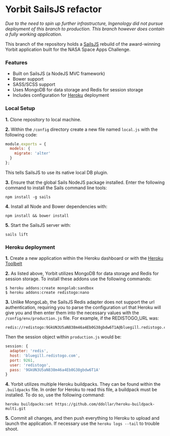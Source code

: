 Yorbit SailsJS refactor
=======

*Due to the need to spin up further infrastructure, Ingenology did not pursue deployment of this branch to production. This branch however does contain a fully working application.*

This branch of the repository holds a [SailsJS](http://sailsjs.org/) rebuild of the award-winning Yorbit application built for the NASA Space Apps Challenge.

### Features

* Built on SailsJS (a NodeJS MVC framework)
* Bower support
* SASS/SCSS support
* Uses MongoDB for data storage and Redis for session storage
* Includes configuration for [Heroku](http://heroku.com) deployment

### Local Setup

**1.** Clone repository to local machine.

**2.** Within the `/config` directory create a new file named `local.js` with the following code:

```javascript
module.exports = {
  models: {
    migrate: 'alter'
  }
};
```

This tells SailsJS to use its native local DB plugin.

**3.** Ensure that the global Sails NodeJS package installed. Enter the following command to install the Sails command line tools:

```
npm install -g sails
```

**4.** Install all Node and Bower dependencies with:

```
npm install && bower install
```

**5.** Start the SailsJS server with:

```
sails lift
```

### Heroku deployment

**1.** Create a new application within the Heroku dashboard or with the [Heroku Toolbelt](https://toolbelt.heroku.com/)

**2.** As listed above, Yorbit utilizes MongoDB for data storage and Redis for session storage. To install these addons use the following commands:

```
$ heroku addons:create mongolab:sandbox
$ heroku addons:create redistogo:nano
```

**3.** Unlike MongoLab, the SailsJS Redis adapter does not support the url authentication, requiring you to parse the configuration url that Heroku will give you and then enter them into the necessary values with the `/config/env/production.js` file. For example, if the REDISTOGO_URL was:

```
redis://redistogo:9GkUN3U5aN838m46a4Eb0G38gbdw6T1A@bluegill.redistogo.com:9261/
```

Then the session object within `production.js` would be:

```javascript
session: {
  adapter: 'redis',
  host: 'bluegill.redistogo.com',
  port: 9261,
  user: 'redistogo',
  pass: '9GkUN3U5aN838m46a4Eb0G38gbdw6T1A'
}
```

**4.** Yorbit utilizes multiple Heroku buildpacks. They can be found within the `.buildpacks` file. In order for Heroku to read this file, a buildpack must be installed. To do so, use the following command:

```
heroku buildpacks:set https://github.com/ddollar/heroku-buildpack-multi.git
```

**5.** Commit all changes, and then push everything to Heroku to upload and launch the application. If necessary use the `heroku logs --tail` to trouble shoot.
